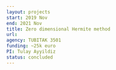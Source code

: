 ```yaml
---
layout: projects
start: 2019 Nov  
end: 2021 Nov
title: Zero dimensional Hermite method
url:
agency: TUBITAK 3501
funding: ~25k euro
PI: Tulay Ayyildiz
status: concluded
---
```


